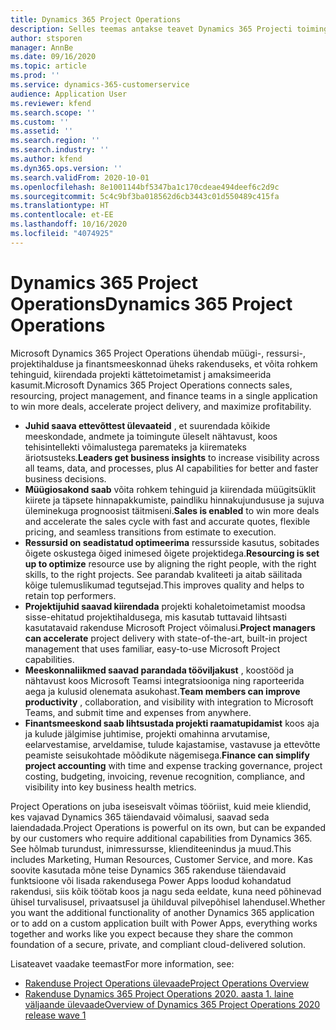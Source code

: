 ```yaml
---
title: Dynamics 365 Project Operations
description: Selles teemas antakse teavet Dynamics 365 Projecti toimingutes.
author: stsporen
manager: AnnBe
ms.date: 09/16/2020
ms.topic: article
ms.prod: ''
ms.service: dynamics-365-customerservice
audience: Application User
ms.reviewer: kfend
ms.search.scope: ''
ms.custom: ''
ms.assetid: ''
ms.search.region: ''
ms.search.industry: ''
ms.author: kfend
ms.dyn365.ops.version: ''
ms.search.validFrom: 2020-10-01
ms.openlocfilehash: 8e1001144bf5347ba1c170cdeae494deef6c2d9c
ms.sourcegitcommit: 5c4c9bf3ba018562d6cb3443c01d550489c415fa
ms.translationtype: HT
ms.contentlocale: et-EE
ms.lasthandoff: 10/16/2020
ms.locfileid: "4074925"
---
```

# <a name="dynamics-365-project-operations"></a><span data-ttu-id="27434-103">Dynamics 365 Project Operations</span><span class="sxs-lookup"><span data-stu-id="27434-103">Dynamics 365 Project Operations</span></span>

<span data-ttu-id="27434-104">Microsoft Dynamics 365 Project Operations ühendab müügi-, ressursi-, projektihalduse ja finantsmeeskonnad üheks rakenduseks, et võita rohkem tehinguid, kiirendada projekti kättetoimetamist j amaksimeerida kasumit.</span><span class="sxs-lookup"><span data-stu-id="27434-104">Microsoft Dynamics 365 Project Operations connects sales, resourcing, project management, and finance teams in a single application to win more deals, accelerate project delivery, and maximize profitability.</span></span>

-   <span data-ttu-id="27434-105">**Juhid saava ettevõttest ülevaateid** , et suurendada kõikide meeskondade, andmete ja toimingute üleselt nähtavust, koos tehisintellekti võimalustega paremateks ja kiiremateks äriotsusteks.</span><span class="sxs-lookup"><span data-stu-id="27434-105">**Leaders get business insights** to increase visibility across all teams, data, and processes, plus AI capabilities for better and faster business decisions.</span></span>
-   <span data-ttu-id="27434-106">**Müügiosakond saab** võita rohkem tehinguid ja kiirendada müügitsüklit kiirete ja täpsete hinnapakkumiste, paindliku hinnakujundususe ja sujuva üleminekuga prognoosist täitmiseni.</span><span class="sxs-lookup"><span data-stu-id="27434-106">**Sales is enabled** to win more deals and accelerate the sales cycle with fast and accurate quotes, flexible pricing, and seamless transitions from estimate to execution.</span></span>
-   <span data-ttu-id="27434-107">**Ressursid on seadistatud optimeerima** ressursside kasutus, sobitades õigete oskustega õiged inimesed õigete projektidega.</span><span class="sxs-lookup"><span data-stu-id="27434-107">**Resourcing is set up to optimize** resource use by aligning the right people, with the right skills, to the right projects.</span></span> <span data-ttu-id="27434-108">See parandab kvaliteeti ja aitab säilitada kõige tulemuslikumad tegutsejad.</span><span class="sxs-lookup"><span data-stu-id="27434-108">This improves quality and helps to retain top performers.</span></span>
-   <span data-ttu-id="27434-109">**Projektijuhid saavad kiirendada** projekti kohaletoimetamist moodsa sisse-ehitatud projektihaldusega, mis kasutab tuttavaid lihtsasti kasutatavaid rakenduse Microsoft Project võimalusi.</span><span class="sxs-lookup"><span data-stu-id="27434-109">**Project managers can accelerate** project delivery with state-of-the-art, built-in project management that uses familiar, easy-to-use Microsoft Project capabilities.</span></span>
-   <span data-ttu-id="27434-110">**Meeskonnaliikmed saavad parandada tööviljakust** , koostööd ja nähtavust koos Microsoft Teamsi integratsiooniga ning raporteerida aega ja kulusid olenemata asukohast.</span><span class="sxs-lookup"><span data-stu-id="27434-110">**Team members can improve productivity** , collaboration, and visibility with integration to Microsoft Teams, and submit time and expenses from anywhere.</span></span>
-   <span data-ttu-id="27434-111">**Finantsmeeskond saab lihtsustada projekti raamatupidamist** koos aja ja kulude jälgimise juhtimise, projekti omahinna arvutamise, eelarvestamise, arveldamise, tulude kajastamise, vastavuse ja ettevõtte peamiste seisukohtade mõõdikute nägemisega.</span><span class="sxs-lookup"><span data-stu-id="27434-111">**Finance can simplify project accounting** with time and expense tracking governance, project costing, budgeting, invoicing, revenue recognition, compliance, and visibility into key business health metrics.</span></span>

<span data-ttu-id="27434-112">Project Operations on juba iseseisvalt võimas tööriist, kuid meie kliendid, kes vajavad Dynamics 365 täiendavaid võimalusi, saavad seda laiendadada.</span><span class="sxs-lookup"><span data-stu-id="27434-112">Project Operations is powerful on its own, but can be expanded by our customers who require additional capabilities from Dynamics 365.</span></span> <span data-ttu-id="27434-113">See hõlmab turundust, inimressursse, klienditeenindus ja muud.</span><span class="sxs-lookup"><span data-stu-id="27434-113">This includes Marketing, Human Resources, Customer Service, and more.</span></span> <span data-ttu-id="27434-114">Kas soovite kasutada mõne teise Dynamics 365 rakenduse täiendavaid funktsioone või lisada rakendusega Power Apps loodud kohandatud rakendusi, siis kõik töötab koos ja nagu seda eeldate, kuna need põhinevad ühisel turvalisusel, privaatsusel ja ühilduval pilvepõhisel lahendusel.</span><span class="sxs-lookup"><span data-stu-id="27434-114">Whether you want the additional functionality of another Dynamics 365 application or to add on a custom application built with Power Apps, everything works together and works like you expect because they share the common foundation of a secure, private, and compliant cloud-delivered solution.</span></span>

<span data-ttu-id="27434-115">Lisateavet vaadake teemast</span><span class="sxs-lookup"><span data-stu-id="27434-115">For more information, see:</span></span>

- [<span data-ttu-id="27434-116">Rakenduse Project Operations ülevaade</span><span class="sxs-lookup"><span data-stu-id="27434-116">Project Operations Overview</span></span>](https://dynamics.microsoft.com/en-us/project-operations/overview/)
- [<span data-ttu-id="27434-117">Rakenduse Dynamics 365 Project Operations 2020. aasta 1. laine väljaande ülevaade</span><span class="sxs-lookup"><span data-stu-id="27434-117">Overview of Dynamics 365 Project Operations 2020 release wave 1</span></span>](https://docs.microsoft.com/dynamics365-release-plan/2020wave1/dynamics365-project-operations/)

